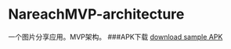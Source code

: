 # NareachMVP-architecture
一个图片分享应用。MVP架构。
###APK下载
[download sample APK](https://github.com/shunfayang/NareachMVP-architecture/blob/develop/files/nareach_MVP.apk)
